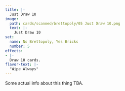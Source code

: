```yaml
---
title: |-
  Just Draw 10
image: 
  path: cards/scanned/brettopoly/05 Just Draw 10.png
  text: |-
    Just Draw 10
set:
  name: No Brettopoly, Yes Bricks
  number: 5
effects: 
- |-
  Draw 10 cards.
flavor-text: |-
  "Wipe Always"
---
```

Some actual info about this thing TBA.
